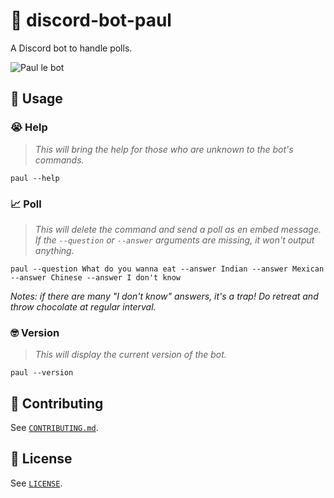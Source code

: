 # :robot: discord-bot-paul

A Discord bot to handle polls.

![Paul le bot](https://i.ibb.co/jGvnmK7/paul-le-bot.png)

## :thinking: Usage

### :sob: Help

> *This will bring the help for those who are unknown to the bot's commands.*

```console
paul --help
```

### :chart_with_upwards_trend: Poll

> *This will delete the command and send a poll as en embed message. If the `--question` or `--answer` arguments are missing, it won't output anything.*

```console
paul --question What do you wanna eat --answer Indian --answer Mexican --answer Chinese --answer I don't know
```

*Notes: if there are many "I don't know" answers, it's a trap! Do retreat and throw chocolate at regular interval.*

### :nerd_face: Version

> *This will display the current version of the bot.*

```console
paul --version
```

## :pray: Contributing

See [`CONTRIBUTING.md`](./CONTRIBUTING.md).

## :page_with_curl: License

See [`LICENSE`](./LICENSE).
